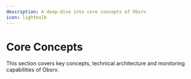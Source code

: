 ```yaml
---
description: A deep-dive into core concepts of Obsrv
icon: lightbulb
---
```


# Core Concepts

This section covers key concepts, technical architecture and monitoring capabilities of Obsrv.
